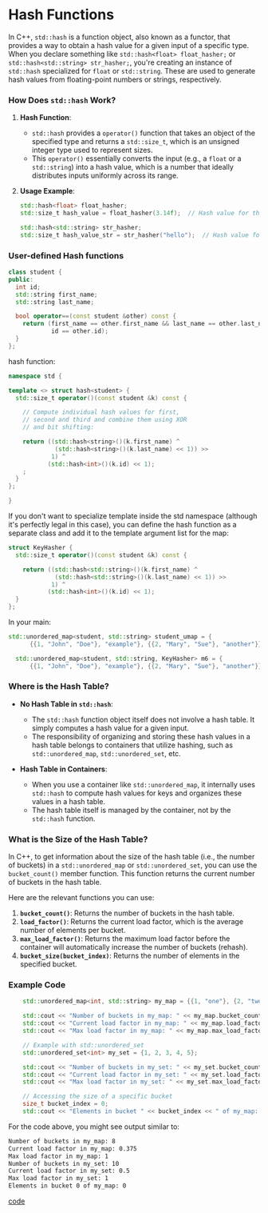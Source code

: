 # Hash Functions
In C++, `std::hash` is a function object, also known as a functor, that provides a way to obtain a hash value for a given input of a specific type. When you declare something like `std::hash<float> float_hasher;` or `std::hash<std::string> str_hasher;`, you're creating an instance of `std::hash` specialized for `float` or `std::string`. These are used to generate hash values from floating-point numbers or strings, respectively.

### How Does `std::hash` Work?

1. **Hash Function**:
   - `std::hash` provides a `operator()` function that takes an object of the specified type and returns a `std::size_t`, which is an unsigned integer type used to represent sizes.
   - This `operator()` essentially converts the input (e.g., a `float` or a `std::string`) into a hash value, which is a number that ideally distributes inputs uniformly across its range.

2. **Usage Example**:
   ```cpp
   std::hash<float> float_hasher;
   std::size_t hash_value = float_hasher(3.14f);  // Hash value for the float 3.14
   
   std::hash<std::string> str_hasher;
   std::size_t hash_value_str = str_hasher("hello");  // Hash value for the string "hello"
   ```

### User-defined Hash functions

```cpp
class student {
public:
  int id;
  std::string first_name;
  std::string last_name;

  bool operator==(const student &other) const {
    return (first_name == other.first_name && last_name == other.last_name &&
            id == other.id);
  }
};
```

hash function:

```cpp
namespace std {

template <> struct hash<student> {
  std::size_t operator()(const student &k) const {

    // Compute individual hash values for first,
    // second and third and combine them using XOR
    // and bit shifting:

    return ((std::hash<string>()(k.first_name) ^
             (std::hash<string>()(k.last_name) << 1)) >>
            1) ^
           (std::hash<int>()(k.id) << 1);
    ;
  }
};

}
```
If you don't want to specialize template inside the std namespace (although it's perfectly legal in this case), you can define the hash function as a separate class and add it to the template argument list for the map:

```cpp
struct KeyHasher {
  std::size_t operator()(const student &k) const {

    return ((std::hash<std::string>()(k.first_name) ^
             (std::hash<std::string>()(k.last_name) << 1)) >>
            1) ^
           (std::hash<int>()(k.id) << 1);
  }
};
```

In your main:

```cpp
std::unordered_map<student, std::string> student_umap = {
      {{1, "John", "Doe"}, "example"}, {{2, "Mary", "Sue"}, "another"}};

  std::unordered_map<student, std::string, KeyHasher> m6 = {
      {{1, "John", "Doe"}, "example"}, {{2, "Mary", "Sue"}, "another"}};
```
    


### Where is the Hash Table?

- **No Hash Table in `std::hash`**:
   - The `std::hash` function object itself does not involve a hash table. It simply computes a hash value for a given input.
   - The responsibility of organizing and storing these hash values in a hash table belongs to containers that utilize hashing, such as `std::unordered_map`, `std::unordered_set`, etc.

- **Hash Table in Containers**:
   - When you use a container like `std::unordered_map`, it internally uses `std::hash` to compute hash values for keys and organizes these values in a hash table.
   - The hash table itself is managed by the container, not by the `std::hash` function.

### What is the Size of the Hash Table?

In C++, to get information about the size of the hash table (i.e., the number of buckets) in a `std::unordered_map` or `std::unordered_set`, you can use the `bucket_count()` member function. This function returns the current number of buckets in the hash table.

Here are the relevant functions you can use:

1. **`bucket_count()`**: Returns the number of buckets in the hash table.
2. **`load_factor()`**: Returns the current load factor, which is the average number of elements per bucket.
3. **`max_load_factor()`**: Returns the maximum load factor before the container will automatically increase the number of buckets (rehash).
4. **`bucket_size(bucket_index)`**: Returns the number of elements in the specified bucket.

### Example Code

```cpp
    std::unordered_map<int, std::string> my_map = {{1, "one"}, {2, "two"}, {3, "three"}};

    std::cout << "Number of buckets in my_map: " << my_map.bucket_count() << std::endl;
    std::cout << "Current load factor in my_map: " << my_map.load_factor() << std::endl;
    std::cout << "Max load factor in my_map: " << my_map.max_load_factor() << std::endl;

    // Example with std::unordered_set
    std::unordered_set<int> my_set = {1, 2, 3, 4, 5};

    std::cout << "Number of buckets in my_set: " << my_set.bucket_count() << std::endl;
    std::cout << "Current load factor in my_set: " << my_set.load_factor() << std::endl;
    std::cout << "Max load factor in my_set: " << my_set.max_load_factor() << std::endl;

    // Accessing the size of a specific bucket
    size_t bucket_index = 0;
    std::cout << "Elements in bucket " << bucket_index << " of my_map: " << my_map.bucket_size(bucket_index) << std::endl;
```


For the code above, you might see output similar to:

```bash
Number of buckets in my_map: 8
Current load factor in my_map: 0.375
Max load factor in my_map: 1
Number of buckets in my_set: 10
Current load factor in my_set: 0.5
Max load factor in my_set: 1
Elements in bucket 0 of my_map: 0
```


[code](../src/hash.cpp)
